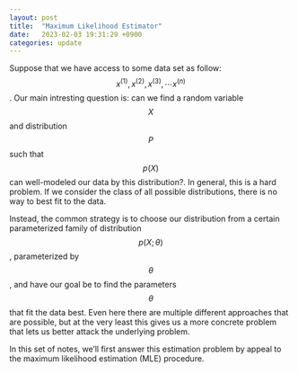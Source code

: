 ```yaml
---
layout: post
title:  "Maximum Likelihood Estimator"
date:   2023-02-03 19:31:29 +0900
categories: update
---
```


Suppose that we have access to some data set as follow:
$$x^{(1)},x^{(2)},x^{(3)},\cdots x^{(n)}$$.
Our main intresting question is:
can we find a random variable $$X$$ and distribution $$P$$ such that $$p(X)$$ can  well-modeled our data by this distribution?. In general, this is a hard problem. If we consider the class of all possible distributions, there is no way to best fit to the data.

Instead, the common strategy is to choose our distribution from a certain parameterized family of distribution $$p(X;θ)$$, parameterized by $$θ$$, and have our goal be to find the parameters $$θ $$ that fit the data best. Even here there are multiple different approaches that are possible, but at the very least this gives us a more concrete problem that lets us better attack the underlying problem.

In this set of notes, we’ll first answer this estimation problem by appeal to the maximum likelihood estimation (MLE) procedure.
